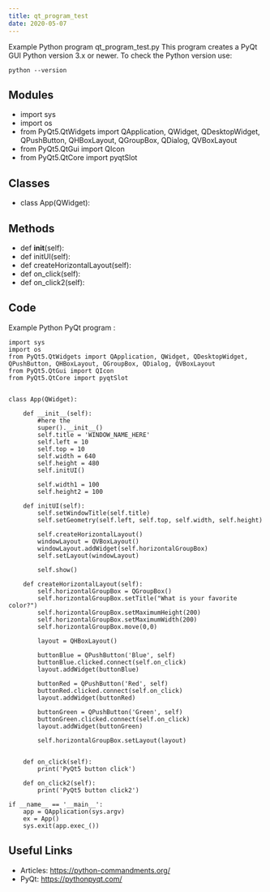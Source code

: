 ```yaml
---
title: qt_program_test
date: 2020-05-07
---
```

Example Python program qt_program_test.py
This program creates a PyQt GUI
Python version 3.x or newer.
To check the Python version use:

    python --version

## Modules

* import sys
* import os
* from PyQt5.QtWidgets import QApplication, QWidget, QDesktopWidget, QPushButton, QHBoxLayout, QGroupBox, QDialog, QVBoxLayout
* from PyQt5.QtGui import QIcon
* from PyQt5.QtCore import pyqtSlot

## Classes

* class App(QWidget):

## Methods

* def __init__(self):
* def initUI(self):
* def createHorizontalLayout(self):
* def on_click(self):
* def on_click2(self):

## Code

Example Python PyQt program :

    import sys
    import os
    from PyQt5.QtWidgets import QApplication, QWidget, QDesktopWidget, QPushButton, QHBoxLayout, QGroupBox, QDialog, QVBoxLayout
    from PyQt5.QtGui import QIcon
    from PyQt5.QtCore import pyqtSlot
     
    
    class App(QWidget):
     
        def __init__(self):
            #here the 
            super().__init__()
            self.title = 'WINDOW_NAME_HERE'
            self.left = 10
            self.top = 10
            self.width = 640
            self.height = 480
            self.initUI()
            
            self.width1 = 100
            self.height2 = 100
     
        def initUI(self):
            self.setWindowTitle(self.title)
            self.setGeometry(self.left, self.top, self.width, self.height)
    
            self.createHorizontalLayout()
            windowLayout = QVBoxLayout()
            windowLayout.addWidget(self.horizontalGroupBox)
            self.setLayout(windowLayout)
        
            self.show()
        
        def createHorizontalLayout(self):
            self.horizontalGroupBox = QGroupBox()
            self.horizontalGroupBox.setTitle("What is your favorite color?")
            self.horizontalGroupBox.setMaximumHeight(200)
            self.horizontalGroupBox.setMaximumWidth(200)
            self.horizontalGroupBox.move(0,0)
        
            layout = QHBoxLayout()
            
            buttonBlue = QPushButton('Blue', self)
            buttonBlue.clicked.connect(self.on_click)
            layout.addWidget(buttonBlue) 
     
            buttonRed = QPushButton('Red', self)
            buttonRed.clicked.connect(self.on_click)
            layout.addWidget(buttonRed) 
     
            buttonGreen = QPushButton('Green', self)
            buttonGreen.clicked.connect(self.on_click)
            layout.addWidget(buttonGreen) 
     
            self.horizontalGroupBox.setLayout(layout)
    
        
        def on_click(self):
            print('PyQt5 button click')
        
        def on_click2(self):
            print('PyQt5 button click2')
     
    if __name__ == '__main__':
        app = QApplication(sys.argv)
        ex = App()
        sys.exit(app.exec_())
    

## Useful Links

- Articles: https://python-commandments.org/
- PyQt: https://pythonpyqt.com/
